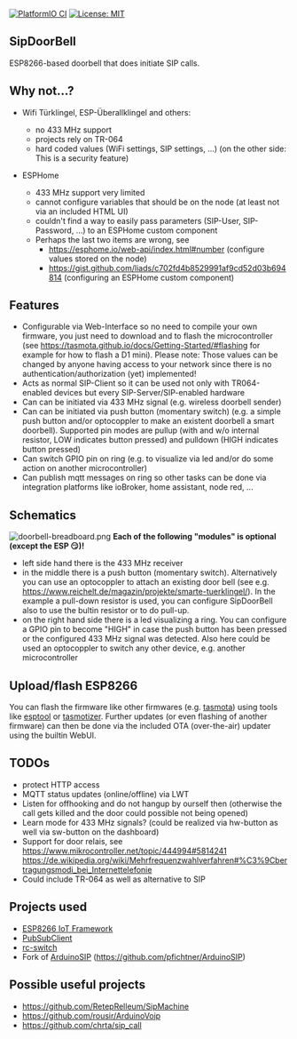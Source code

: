 [![PlatformIO CI](https://github.com/pfichtner/SipDoorbell/actions/workflows/platform-io-ci.yml/badge.svg)](https://github.com/pfichtner/SipDoorbell/actions/workflows/platform-io-ci.yml)
[![License: MIT](https://img.shields.io/badge/License-MIT-yellow.svg)](https://opensource.org/licenses/MIT)

SipDoorBell
-----------

ESP8266-based doorbell that does initiate SIP calls. 

Why not...?
-----------
- Wifi Türklingel, ESP-Überallklingel and others: 
  - no 433 MHz support
  - projects rely on TR-064
  - hard coded values (WiFi settings, SIP settings, ...) (on the other side: This is a security feature)

- ESPHome
  - 433 MHz support very limited
  - cannot configure variables that should be on the node (at least not via an included HTML UI)
  - couldn't find a way to easily pass parameters (SIP-User, SIP-Password, ...) to an ESPHome custom component
  - Perhaps the last two items are wrong, see
    - https://esphome.io/web-api/index.html#number (configure values stored on the node)
    - https://gist.github.com/liads/c702fd4b8529991af9cd52d03b694814 (configuring an ESPHome custom component)

Features
--------
- Configurable via Web-Interface so no need to compile your own firmware, you just need to download and to flash the microcontroller (see https://tasmota.github.io/docs/Getting-Started/#flashing for example for how to flash a D1 mini). Please note: Those values can be changed by anyone having access to your network since there is no authentication/authorization (yet) implemented! 
- Acts as normal SIP-Client so it can be used not only with TR064-enabled devices but every SIP-Server/SIP-enabled hardware
- Can can be initiated via 433 MHz signal (e.g. wireless doorbell sender)
- Can can be initiated via push button (momentary switch) (e.g. a simple push button and/or optocoppler to make an existent doorbell a smart doorbell). Supported pin modes are pullup (with and w/o internal resistor, LOW indicates button pressed) and pulldown (HIGH indicates button pressed)
- Can switch GPIO pin on ring (e.g. to visualize via led and/or do some action on another microcontroller)
- Can publish mqtt messages on ring so other tasks can be done via integration platforms like ioBroker, home assistant, node red, ...

Schematics
----------
![doorbell-breadboard.png](https://pfichtner.github.io/SipDoorbell/doorbell-breadboard.png)
**Each of the following "modules" is optional (except the ESP :smirk:)!** 
- left side hand there is the 433 MHz receiver
- in the middle there is a push button (momentary switch). Alternatively you can use an optocoppler to attach an existing door bell (see e.g. https://www.reichelt.de/magazin/projekte/smarte-tuerklingel/). In the example a pull-down resistor is used, you can configure SipDoorBell also to use the bultin resistor or to do pull-up. 
- on the right hand side there is a led visualizing a ring. You can configure a GPIO pin to become "HIGH" in case the push button has been pressed or the configured 433 MHz signal was detected. Also here could be used an optocoppler to switch any other device, e.g. another microcontroller

Upload/flash ESP8266
--------------------
You can flash the firmware like other firmwares (e.g. [tasmota](https://tasmota.github.io/docs/)) using tools like 
[esptool](https://pypi.org/project/esptool/) or [tasmotizer](https://github.com/tasmota/tasmotizer). 
Further updates (or even flashing of another firmware) can then be done via the included OTA (over-the-air) updater using the builtin WebUI. 

TODOs
-----
- protect HTTP access
- MQTT status updates (online/offline) via LWT
- Listen for offhooking and do not hangup by ourself then (otherwise the call gets killed and the door could possible not being opened)
- Learn mode for 433 MHz signals? (could be realized via hw-button as well via sw-button on the dashboard)
- Support for door relais, see https://www.mikrocontroller.net/topic/444994#5814241 https://de.wikipedia.org/wiki/Mehrfrequenzwahlverfahren#%C3%9Cbertragungsmodi_bei_Internettelefonie
- Could include TR-064 as well as alternative to SIP

Projects used
-------------
- [ESP8266 IoT Framework](https://github.com/maakbaas/esp8266-iot-framework)
- [PubSubClient](https://github.com/knolleary/pubsubclient)
- [rc-switch](https://github.com/1technophile/rc-switch)
- Fork of [ArduinoSIP](https://github.com/dl9sec/ArduinoSIP) (https://github.com/pfichtner/ArduinoSIP)

Possible useful projects
------------------------
- https://github.com/RetepRelleum/SipMachine
- https://github.com/rousir/ArduinoVoip
- https://github.com/chrta/sip_call

